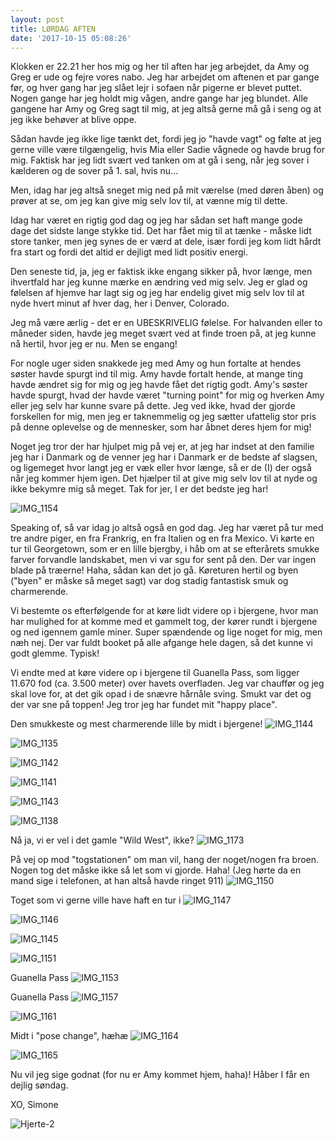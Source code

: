 ```yaml
---
layout: post
title: LØRDAG AFTEN
date: '2017-10-15 05:08:26'
---
```


Klokken er 22.21 her hos mig og her til aften har jeg arbejdet, da Amy og Greg er ude og fejre vores nabo. Jeg har arbejdet om aftenen et par gange før, og hver gang har jeg slået lejr i sofaen når pigerne er blevet puttet. Nogen gange har jeg holdt mig vågen, andre gange har jeg blundet. Alle gangene har Amy og Greg sagt til mig, at jeg altså gerne må gå i seng og at jeg ikke behøver at blive oppe. 

Sådan havde jeg ikke lige tænkt det, fordi jeg jo "havde vagt" og følte at jeg gerne ville være tilgængelig, hvis Mia eller Sadie vågnede og havde brug for mig. Faktisk har jeg lidt svært ved tanken om at gå i seng, når jeg sover i kælderen og de sover på 1. sal, hvis nu...

Men, idag har jeg altså sneget mig ned på mit værelse (med døren åben) og prøver at se, om jeg kan give mig selv lov til, at vænne mig til dette. 

Idag har været en rigtig god dag og jeg har sådan set haft mange gode dage det sidste lange stykke tid. Det har fået mig til at tænke - måske lidt store tanker, men jeg synes de er værd at dele, især fordi jeg kom lidt hårdt fra start og fordi det altid er dejligt med lidt positiv energi.

Den seneste tid, ja, jeg er faktisk ikke engang sikker på, hvor længe, men ihvertfald har jeg kunne mærke en ændring ved mig selv. Jeg er glad og følelsen af hjemve har lagt sig og jeg har endelig givet mig selv lov til at nyde hvert minut af hver dag, her i Denver, Colorado. 

Jeg må være ærlig - det er en UBESKRIVELIG følelse. For halvanden eller to måneder siden, havde jeg meget svært ved at finde troen på, at jeg kunne nå hertil, hvor jeg er nu. Men se engang!

For nogle uger siden snakkede jeg med Amy og hun fortalte at hendes søster havde spurgt ind til mig. Amy havde fortalt hende, at mange ting havde ændret sig for mig og jeg havde fået det rigtig godt. Amy's søster havde spurgt, hvad der havde været "turning point" for mig og hverken Amy eller jeg selv har kunne svare på dette. Jeg ved ikke, hvad der gjorde forskellen for mig, men jeg er taknemmelig og jeg sætter ufattelig stor pris på denne oplevelse og de mennesker, som har åbnet deres hjem for mig! 

Noget jeg tror der har hjulpet mig på vej er, at jeg har indset at den familie jeg har i Danmark og de venner jeg har i Danmark er de bedste af slagsen, og ligemeget hvor langt jeg er væk eller hvor længe, så er de (I) der også når jeg kommer hjem igen. Det hjælper til at give mig selv lov til at nyde og ikke bekymre mig så meget. Tak for jer, I er det bedste jeg har!

![IMG_1154](/simonejakobsen.dk/images/2017/10/IMG_1154.JPG)

Speaking of, så var idag jo altså også en god dag. Jeg har været på tur med tre andre piger, en fra Frankrig, en fra Italien og en fra Mexico. Vi kørte en tur til Georgetown, som er en lille bjergby, i håb om at se efterårets smukke farver forvandle landskabet, men vi var sgu for sent på den. Der var ingen blade på træerne! Haha, sådan kan det jo gå. Køreturen hertil og byen ("byen" er måske så meget sagt) var dog stadig fantastisk smuk og charmerende. 

Vi bestemte os efterfølgende for at køre lidt videre op i bjergene, hvor man har mulighed for at komme med et gammelt tog, der kører rundt i bjergene og ned igennem gamle miner. Super spændende og lige noget for mig, men næh nej. Der var fuldt booket på alle afgange hele dagen, så det kunne vi godt glemme. Typisk! 

Vi endte med at køre videre op i bjergene til Guanella Pass, som ligger 11.670 fod (ca. 3.500 meter) over havets overfladen. Jeg var chauffør og jeg skal love for, at det gik opad i de snævre hårnåle sving. Smukt var det og der var sne på toppen! 
Jeg tror jeg har fundet mit "happy place".

Den smukkeste og mest charmerende lille by midt i bjergene! 
![IMG_1144](/simonejakobsen.dk/images/2017/10/IMG_1144.JPG)

![IMG_1135](/simonejakobsen.dk/images/2017/10/IMG_1135.JPG)

![IMG_1142](/simonejakobsen.dk/images/2017/10/IMG_1142.JPG)

![IMG_1141](/simonejakobsen.dk/images/2017/10/IMG_1141.JPG)

![IMG_1143](/simonejakobsen.dk/images/2017/10/IMG_1143.JPG)

![IMG_1138](/simonejakobsen.dk/images/2017/10/IMG_1138.JPG)

Nå ja, vi er vel i det gamle "Wild West", ikke?
![IMG_1173](/simonejakobsen.dk/images/2017/10/IMG_1173.JPG)

På vej op mod "togstationen" om man vil, hang der noget/nogen fra broen.
Nogen tog det måske ikke så let som vi gjorde. Haha!
(Jeg hørte da en mand sige i telefonen, at han altså havde ringet 911)
![IMG_1150](/simonejakobsen.dk/images/2017/10/IMG_1150.JPG)

Toget som vi gerne ville have haft en tur i
![IMG_1147](/simonejakobsen.dk/images/2017/10/IMG_1147.JPG)

![IMG_1146](/simonejakobsen.dk/images/2017/10/IMG_1146.JPG)

![IMG_1145](/simonejakobsen.dk/images/2017/10/IMG_1145.JPG)

![IMG_1151](/simonejakobsen.dk/images/2017/10/IMG_1151.JPG)

Guanella Pass
![IMG_1153](/simonejakobsen.dk/images/2017/10/IMG_1153.JPG)

Guanella Pass
![IMG_1157](/simonejakobsen.dk/images/2017/10/IMG_1157.JPG)

![IMG_1161](/simonejakobsen.dk/images/2017/10/IMG_1161.JPG)

Midt i "pose change", hæhæ
![IMG_1164](/simonejakobsen.dk/images/2017/10/IMG_1164.JPG)

![IMG_1165](/simonejakobsen.dk/images/2017/10/IMG_1165.JPG)

Nu vil jeg sige godnat (for nu er Amy kommet hjem, haha)!
Håber I får en dejlig søndag.

XO, Simone

![Hjerte-2](/simonejakobsen.dk/images/2017/10/Hjerte-2.jpg)
